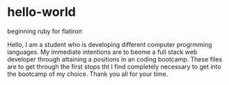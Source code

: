 # hello-world
beginning ruby for flatiron

Hello,
   I am a student who is developing different computer progrmming languages. My immediate intentions are to beome a full stack web developer through attaining a positions in an coding bootcamp. These files are to get through the first stops tht I find completely necessary to get into the bootcamp of my choice. Thank you all for your time.
